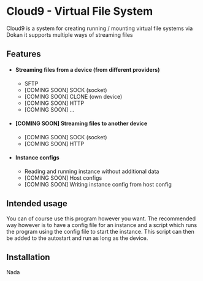 # Cloud9 - Virtual File System
Cloud9 is a system for creating running / mounting virtual file systems via Dokan
it supports multiple ways of streaming files
## Features
- #### Streaming files from a device (from different providers)
  - SFTP
  - [COMING SOON] SOCK  (socket) 
  - [COMING SOON] CLONE (own device)
  - [COMING SOON] HTTP
  - [COMING SOON] ...
- #### [COMING SOON] Streaming files to another device
  - [COMING SOON] SOCK (socket)
  - [COMING SOON] HTTP
- #### Instance configs
  - Reading and running instance without additional data
  - [COMING SOON] Host configs
  - [COMING SOON] Writing instance config from host config
## Intended usage
You can of course use this program however you want.
The recommended way however is to have a config file for an instance and a script which runs the program using the config file to start the instance. This script can then be added to the autostart and run as long as the device.
## Installation
Nada
